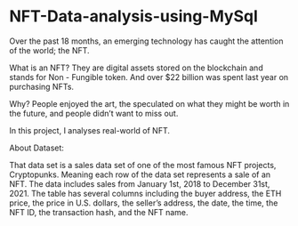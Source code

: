 # NFT-Data-analysis-using-MySql

Over the past 18 months, an emerging technology has caught the attention of the world; the NFT.

What is an NFT? 
They are digital assets stored on the blockchain and stands for Non - Fungible token. And over $22 billion was spent last year on purchasing NFTs. 

Why? People enjoyed the art, the speculated on what they might be worth in the future, and people didn’t want to miss out. 
  
In this project, I analyses real-world of NFT.

About Dataset:

That data set is a sales data set of one of the most famous NFT projects, Cryptopunks. Meaning each row of the data set represents a sale of an NFT. The data includes sales from January 1st, 2018 to December 31st, 2021.
The table has several columns including the buyer address, the ETH price, the price in U.S. dollars, the seller’s address, the date, the time, the NFT ID, the transaction hash, and the NFT name.
